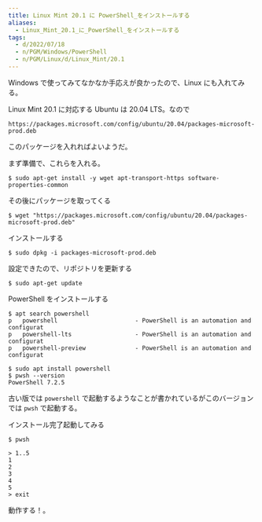 ```yaml
---
title: Linux Mint 20.1 に PowerShell_をインストールする
aliases:
  - Linux_Mint_20.1_に_PowerShell_をインストールする
tags:
  - d/2022/07/18
  - n/PGM/Windows/PowerShell
  - n/PGM/Linux/d/Linux_Mint/20.1
---
```


Windows で使ってみてなかなか手応えが良かったので、Linux にも入れてみる。

Linux Mint 20.1 に対応する Ubuntu は 20.04 LTS。なので

```
https://packages.microsoft.com/config/ubuntu/20.04/packages-microsoft-prod.deb
```

このパッケージを入れればよいようだ。

まず準備で、これらを入れる。

```
$ sudo apt-get install -y wget apt-transport-https software-properties-common
```

その後にパッケージを取ってくる

```
$ wget "https://packages.microsoft.com/config/ubuntu/20.04/packages-microsoft-prod.deb"
```

インストールする

```
$ sudo dpkg -i packages-microsoft-prod.deb
```

設定できたので、リポジトリを更新する

```
$ sudo apt-get update
```

PowerShell をインストールする

```
$ apt search powershell
p   powershell                      - PowerShell is an automation and configurat
p   powershell-lts                  - PowerShell is an automation and configurat
p   powershell-preview              - PowerShell is an automation and configurat
```


```
$ sudo apt install powershell
$ pwsh --version
PowerShell 7.2.5
```

古い版では `powershell` で起動するようなことが書かれているがこのバージョンでは `pwsh` で起動する。

インストール完了起動してみる


```
$ pwsh
```

```
> 1..5
1
2
3
4
5
> exit
```

動作する！。
















